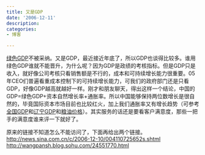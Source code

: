 ```yaml
---
title: 又是GDP
date: '2006-12-11'
description:
categories:
- 博客

---
```

[绿色GDP](http://www.henannews.com.cn/newcnsnews/33/2006-12-11/news-33-19453.shtml)不被采纳。又是GDP，最近接近年底了，所以GDP也谈得比较多。谁用绿色GDP谁就不能晋升，为什么呢？因为GDP是政绩的考核指标。但是GDP只是收入，就好像公司考核只看销售额是不行的，成本和可持续增长能力很重要。05年CEO们普遍看重成本控制下的可持续增长能力，可我们的政府部门还是只看GDP，好像GDP越高就越好一样。刚才和朋友聊天，得出这样一个结论，中国的GDP=绿色GDP+资本自然增长率+通胀率。所以中国能够保持两位数增长是很自然的，毕竟国际资本市场目前也比较红火，加上我们通胀率又有增长趋势（可参考[全国GDP](http://zhouyiyan.blogspot.com/2006/12/blog-post_04.html)和[辽宁GDP](http://zhouyiyan.blogspot.com/2006/12/gdp.html)和[粮油价格](http://news.sohu.com/20061212/n246971605.shtml)）。其实服务的话还是要看客户满意度，那些一把手的满意度谁来评一下就好了。

原来的链接不知道怎么不能访问了，下面再给出两个链接。
http://news.sina.com.cn/c/2006-12-10/004110725652s.shtml
http://wangpansh.blog.sohu.com/24551770.html